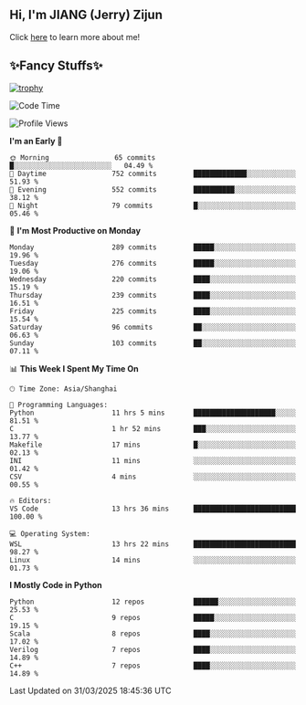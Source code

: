 ## Hi, I'm JIANG (Jerry) Zijun

Click [here](https://jzjerry.github.io/about/) to learn more about me!

## ✨Fancy Stuffs✨
[![trophy](https://github-profile-trophy.vercel.app/?username=jzjerry&theme=onedark)](https://github.com/ryo-ma/github-profile-trophy)
<!--START_SECTION:waka-->
![Code Time](http://img.shields.io/badge/Code%20Time-1%2C165%20hrs%2036%20mins-blue)

![Profile Views](http://img.shields.io/badge/Profile%20Views-0-blue)

**I'm an Early 🐤** 

```text
🌞 Morning                65 commits          █░░░░░░░░░░░░░░░░░░░░░░░░   04.49 % 
🌆 Daytime                752 commits         █████████████░░░░░░░░░░░░   51.93 % 
🌃 Evening                552 commits         ██████████░░░░░░░░░░░░░░░   38.12 % 
🌙 Night                  79 commits          █░░░░░░░░░░░░░░░░░░░░░░░░   05.46 % 
```
📅 **I'm Most Productive on Monday** 

```text
Monday                   289 commits         █████░░░░░░░░░░░░░░░░░░░░   19.96 % 
Tuesday                  276 commits         █████░░░░░░░░░░░░░░░░░░░░   19.06 % 
Wednesday                220 commits         ████░░░░░░░░░░░░░░░░░░░░░   15.19 % 
Thursday                 239 commits         ████░░░░░░░░░░░░░░░░░░░░░   16.51 % 
Friday                   225 commits         ████░░░░░░░░░░░░░░░░░░░░░   15.54 % 
Saturday                 96 commits          ██░░░░░░░░░░░░░░░░░░░░░░░   06.63 % 
Sunday                   103 commits         ██░░░░░░░░░░░░░░░░░░░░░░░   07.11 % 
```


📊 **This Week I Spent My Time On** 

```text
🕑︎ Time Zone: Asia/Shanghai

💬 Programming Languages: 
Python                   11 hrs 5 mins       ████████████████████░░░░░   81.51 % 
C                        1 hr 52 mins        ███░░░░░░░░░░░░░░░░░░░░░░   13.77 % 
Makefile                 17 mins             █░░░░░░░░░░░░░░░░░░░░░░░░   02.13 % 
INI                      11 mins             ░░░░░░░░░░░░░░░░░░░░░░░░░   01.42 % 
CSV                      4 mins              ░░░░░░░░░░░░░░░░░░░░░░░░░   00.55 % 

🔥 Editors: 
VS Code                  13 hrs 36 mins      █████████████████████████   100.00 % 

💻 Operating System: 
WSL                      13 hrs 22 mins      █████████████████████████   98.27 % 
Linux                    14 mins             ░░░░░░░░░░░░░░░░░░░░░░░░░   01.73 % 
```

**I Mostly Code in Python** 

```text
Python                   12 repos            ██████░░░░░░░░░░░░░░░░░░░   25.53 % 
C                        9 repos             █████░░░░░░░░░░░░░░░░░░░░   19.15 % 
Scala                    8 repos             ████░░░░░░░░░░░░░░░░░░░░░   17.02 % 
Verilog                  7 repos             ████░░░░░░░░░░░░░░░░░░░░░   14.89 % 
C++                      7 repos             ████░░░░░░░░░░░░░░░░░░░░░   14.89 % 
```




 Last Updated on 31/03/2025 18:45:36 UTC
<!--END_SECTION:waka-->
